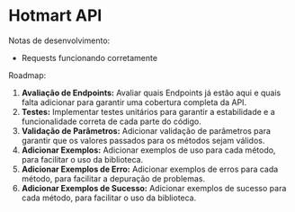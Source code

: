 # Hotmart API

Notas de desenvolvimento:

- Requests funcionando corretamente

Roadmap:

1. **Avaliação de Endpoints:** Avaliar quais Endpoints já estão aqui e quais falta adicionar para garantir uma cobertura
   completa da API.
2. **Testes:** Implementar testes unitários para garantir a estabilidade e a funcionalidade correta de cada parte do
   código.
3. **Validação de Parâmetros:** Adicionar validação de parâmetros para garantir que os valores passados para os métodos
   sejam válidos.
4. **Adicionar Exemplos:** Adicionar exemplos de uso para cada método, para facilitar o uso da biblioteca.
5. **Adicionar Exemplos de Erro:** Adicionar exemplos de erros para cada método, para facilitar a depuração de
   problemas.
6. **Adicionar Exemplos de Sucesso:** Adicionar exemplos de sucesso para cada método, para facilitar o uso da
   biblioteca.